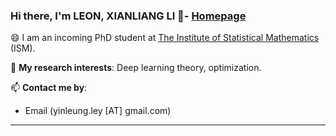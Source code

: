 ### Hi there, I'm LEON, XIANLIANG LI 👋- [Homepage](https://yinleung.github.io)

😄 I am an incoming PhD student at [The Institute of Statistical Mathematics]([https://www.ucas.ac.cn/](https://www.ism.ac.jp/index_e.html)) (ISM). 

🌱 **My research interests**: Deep learning theory, optimization.

📫 **Contact me by**:
- Email (yinleung.ley [AT] gmail.com)


----

<!--
**yinleung/yinleung** is a ✨ _special_ ✨ repository because its `README.md` (this file) appears on your GitHub profile.
- [Homepage](https://yinleung.github.io)
Here are some ideas to get you started:
(see more information at my [homepage](https://yinleung.github.io))
- 🔭 I’m currently working on ...
- 🌱 I’m currently learning ...
- 👯 I’m looking to collaborate on ...
- 🤔 I’m looking for help with ...
- 💬 Ask me about ...
- 📫 How to reach me: ...
- 😄 Pronouns: ...
- ⚡ Fun fact: ...

I am the author/core developer of various machine learning tools and systems with more than millions of downloads. 
-->
